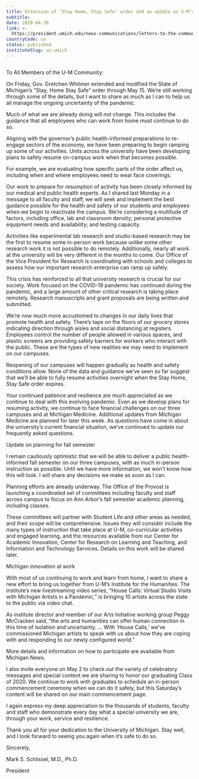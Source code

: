 ```yaml
---
title: Extension of ‘Stay Home, Stay Safe’ order and an update on U-M’s future plans
subtitle: 
date: 2020-04-30
link: >-
  https://president.umich.edu/news-communications/letters-to-the-community/extension-of-stay-home-stay-safe-order-and-an-update-on-u-ms-future-plans/
countryCode: us
status: published
instituteSlug: us-umich
---
```

![]()

To All Members of the U-M Community:

On Friday, Gov. Gretchen Whitmer extended and modified the State of Michigan’s “Stay, Home Stay Safe” order through May 15. We’re still working through some of the details, but I want to share as much as I can to help us all manage the ongoing uncertainty of the pandemic.

Much of what we are already doing will not change. This includes the guidance that all employees who can work from home must continue to do so.

Aligning with the governor’s public health-informed preparations to re-engage sectors of the economy, we have been preparing to begin ramping up some of our activities. Units across the university have been developing plans to safely resume on-campus work when that becomes possible.

For example, we are evaluating how specific parts of the order affect us, including when and where employees need to wear face coverings.

Our work to prepare for resumption of activity has been closely informed by our medical and public health experts. As I shared last Monday in a message to all faculty and staff, we will seek and implement the best guidance possible for the health and safety of our students and employees when we begin to reactivate the campus. We’re considering a multitude of factors, including office, lab and classroom density; personal protective equipment needs and availability; and testing capacity.

Activities like experimental lab research and studio-based research may be the first to resume some in-person work because unlike some other research work it is not possible to do remotely. Additionally, nearly all work at the university will be very different in the months to come. Our Office of the Vice President for Research is coordinating with schools and colleges to assess how our important research enterprise can ramp up safely.

This crisis has reinforced to all that university research is crucial for our society. Work focused on the COVID-19 pandemic has continued during the pandemic, and a large amount of other critical research is taking place remotely. Research manuscripts and grant proposals are being written and submitted.

We’re now much more accustomed to changes in our daily lives that promote health and safety. There’s tape on the floors of our grocery stores indicating direction through aisles and social distancing at registers. Employees control the number of people allowed in various spaces, and plastic screens are providing safety barriers for workers who interact with the public. These are the types of new realities we may need to implement on our campuses.

Reopening of our campuses will happen gradually as health and safety conditions allow. None of the data and guidance we’ve seen so far suggest that we’ll be able to fully resume activities overnight when the Stay Home, Stay Safe order expires.

Your continued patience and resilience are much appreciated as we continue to deal with this evolving pandemic. Even as we develop plans for resuming activity, we continue to face financial challenges on our three campuses and at Michigan Medicine. Additional updates from Michigan Medicine are planned for later this week. As questions have come in about the university’s current financial situation, we’ve continued to update our frequently asked questions.

Update on planning for fall semester

I remain cautiously optimistic that we will be able to deliver a public health-informed fall semester on our three campuses, with as much in-person instruction as possible. Until we have more information, we won’t know how this will look. I will share any decisions we make as soon as I can.

Planning efforts are already underway. The Office of the Provost is launching a coordinated set of committees including faculty and staff across campus to focus on Ann Arbor’s fall semester academic planning, including classes.

These committees will partner with Student Life and other areas as needed, and their scope will be comprehensive. Issues they will consider include the many types of instruction that take place at U-M, co-curricular activities and engaged learning, and the resources available from our Center for Academic Innovation, Center for Research on Learning and Teaching, and Information and Technology Services. Details on this work will be shared later.

Michigan innovation at work

With most of us continuing to work and learn from home, I want to share a new effort to bring us together from U-M’s Institute for the Humanities. The institute’s new livestreaming video series, “House Calls: Virtual Studio Visits with Michigan Artists in a Pandemic,” is bringing 10 artists across the state to the public via video chat.

As institute director and member of our Arts Initiative working group Peggy McCracken said, “the arts and humanities can offer human connection in this time of isolation and uncertainty. … With ‘House Calls,’ we’ve commissioned Michigan artists to speak with us about how they are coping with and responding to our newly configured world.”

More details and information on how to participate are available from Michigan News.

I also invite everyone on May 2 to check out the variety of celebratory messages and special content we are sharing to honor our graduating Class of 2020. We continue to work with graduates to schedule an in-person commencement ceremony when we can do it safely, but this Saturday’s content will be shared on our main commencement page.

I again express my deep appreciation to the thousands of students, faculty and staff who demonstrate every day what a special university we are, through your work, service and resilience.

Thank you all for your dedication to the University of Michigan. Stay well, and I look forward to seeing you again when it’s safe to do so.

Sincerely,

Mark S. Schlissel, M.D., Ph.D.

President